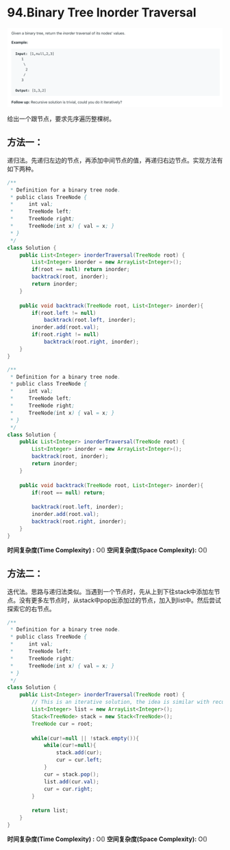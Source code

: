 # 94.Binary Tree Inorder Traversal

![](.gitbook/assets/image%20%289%29.png)

给出一个跟节点，要求先序遍历整棵树。

## 方法一：

递归法。先递归左边的节点，再添加中间节点的值，再递归右边节点。实现方法有如下两种。

```java
/**
 * Definition for a binary tree node.
 * public class TreeNode {
 *     int val;
 *     TreeNode left;
 *     TreeNode right;
 *     TreeNode(int x) { val = x; }
 * }
 */
class Solution {
    public List<Integer> inorderTraversal(TreeNode root) {
        List<Integer> inorder = new ArrayList<Integer>();
        if(root == null) return inorder;
        backtrack(root, inorder);
        return inorder;
    }
    
    public void backtrack(TreeNode root, List<Integer> inorder){
        if(root.left != null)
            backtrack(root.left, inorder);
        inorder.add(root.val);
        if(root.right != null)
            backtrack(root.right, inorder);
    }
}
```

```java
/**
 * Definition for a binary tree node.
 * public class TreeNode {
 *     int val;
 *     TreeNode left;
 *     TreeNode right;
 *     TreeNode(int x) { val = x; }
 * }
 */
class Solution {
    public List<Integer> inorderTraversal(TreeNode root) {
        List<Integer> inorder = new ArrayList<Integer>();
        backtrack(root, inorder);
        return inorder;
    }
    
    public void backtrack(TreeNode root, List<Integer> inorder){
        if(root == null) return;
        
        backtrack(root.left, inorder);
        inorder.add(root.val);
        backtrack(root.right, inorder);
    }
}
```

**时间复杂度\(Time Complexity\) :** O\(\)          **空间复杂度\(Space Complexity\):** O\(\)

## 方法二：

迭代法。思路与递归法类似。当遇到一个节点时，先从上到下往stack中添加左节点。没有更多左节点时，从stack中pop出添加过的节点，加入到list中。然后尝试探索它的右节点。

```java
/**
 * Definition for a binary tree node.
 * public class TreeNode {
 *     int val;
 *     TreeNode left;
 *     TreeNode right;
 *     TreeNode(int x) { val = x; }
 * }
 */
class Solution {
    public List<Integer> inorderTraversal(TreeNode root) {
        // This is an iterative solution, the idea is similar with recursive solution
        List<Integer> list = new ArrayList<Integer>();
        Stack<TreeNode> stack = new Stack<TreeNode>();
        TreeNode cur = root;

        while(cur!=null || !stack.empty()){
            while(cur!=null){
                stack.add(cur);
                cur = cur.left;
            }
            cur = stack.pop();
            list.add(cur.val);
            cur = cur.right;
        }

        return list;
    }
}
```

**时间复杂度\(Time Complexity\) :** O\(\)          **空间复杂度\(Space Complexity\):** O\(\)

